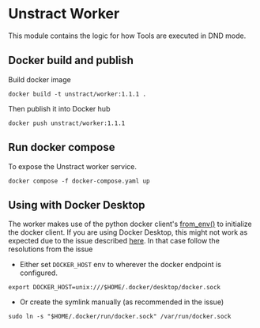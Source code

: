 # Unstract Worker 

This module contains the logic for how Tools are executed in DND mode.

## Docker build and publish

Build docker image
```
docker build -t unstract/worker:1.1.1 .
```

Then publish it into Docker hub

```
docker push unstract/worker:1.1.1   
```

## Run docker compose

To expose the Unstract worker service.

```
docker compose -f docker-compose.yaml up
```

## Using with Docker Desktop

The worker makes use of the python docker client's [from_env()](https://docker-py.readthedocs.io/en/stable/client.html#docker.client.from_env) to initialize the docker client. If you are using Docker Desktop, this might not work as expected due to the issue described [here](https://github.com/docker/docker-py/issues/3059). In that case follow the resolutions from the issue
- Either set `DOCKER_HOST` env to wherever the docker endpoint is configured.
```
export DOCKER_HOST=unix:///$HOME/.docker/desktop/docker.sock
```
- Or create the symlink manually (as recommended in the issue)
```
sudo ln -s "$HOME/.docker/run/docker.sock" /var/run/docker.sock
```
